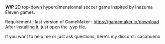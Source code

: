 ***WIP*** 2D top-down hyperdimensionnal soccer game inspired by Inazuma Eleven games.

Requirement : last version of GameMaker : https://gamemaker.io/download
After installing it, just open the .yyp file.

If you want to help me or just ask questions, here's my discord : cacabueno
